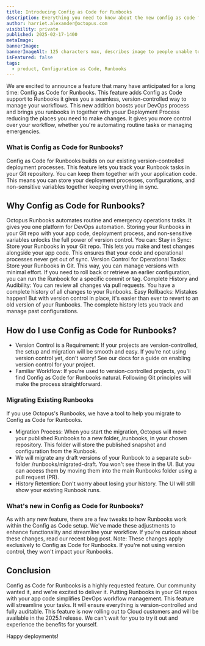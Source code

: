 ```yaml
---
title: Introducing Config as Code for Runbooks
description: Everything you need to know about the new config as code for Runbooks
author: harriet.alexander@octopus.com
visibility: private
published: 2025-02-17-1400
metaImage: 
bannerImage: 
bannerImageAlt: 125 characters max, describes image to people unable to see it.
isFeatured: false
tags: 
  - product, Configuration as Code, Runbooks
---
```



We are excited to announce a feature that many have anticipated for a long time: Config as Code for Runbooks. This feature adds Config as Code support to Runbooks it gives you a seamless, version-controlled way to manage your workflows. This new addition boosts your DevOps process and brings you runbooks in together with youur Deployment Process reducing the places you need to make changes.  It gives you more control over your workflow, whether you're automating routine tasks or managing emergencies.

### What is Config as Code for Runbooks?
Config as Code for Runbooks builds on our existing version-controlled deployment processes. This feature lets you track your Runbook tasks in your Git repository. You can keep them together with your application code. This means you can store your deployment processes, configurations, and non-sensitive variables together keeping everything in sync.

## Why Config as Code for Runbooks?

Octopus Runbooks automates routine and emergency operations tasks. It gives you one platform for DevOps automation. Storing your Runbooks in your Git repo with your app code, deployment process, and non-sensitive variables unlocks the full power of version control. You can:
Stay in Sync: Store your Runbooks in your Git repo. This lets you make and test changes alongside your app code. This ensures that your code and operational processes never get out of sync.
Version Control for Operational Tasks: Store your Runbooks in Git. This way, you can manage versions with minimal effort. If you need to roll back or retrieve an earlier configuration, you can run the Runbook for a specific commit or tag.
Complete History and Audibility: You can review all changes via pull requests. You have a complete history of all changes to your Runbooks.
Easy Rollbacks: Mistakes happen! But with version control in place, it's easier than ever to revert to an old version of your Runbooks. The complete history lets you track and manage past configurations.

## How do I use Config as Code for Runbooks?
* Version Control is a Requirement: If your projects are version-controlled, the setup and migration will be smooth and easy. If you're not using version control yet, don't worry! See our docs for a guide on enabling version control for your project.
* Familiar Workflow: If you're used to version-controlled projects, you'll find Config as Code for Runbooks natural. Following Git principles will make the process straightforward.

### Migrating Existing Runbooks
If you use Octopus's Runbooks, we have a tool to help you migrate to Config as Code for Runbooks.
* Migration Process: When you start the migration, Octopus will move your published Runbooks to a new folder, /runbooks, in your chosen repository. This folder will store the published snapshot and configuration from the Runbook.
* We will migrate any draft versions of your Runbook to a separate sub-folder /runbooks/migrated-draft. You won't see these in the UI. But you can access them by moving them into the main Runbooks folder using a pull request (PR).
* History Retention: Don't worry about losing your history. The UI will still show your existing Runbook runs.

### What's new in Config as Code for Runbooks?
As with any new feature, there are a few tweaks to how Runbooks work within the Config as Code setup. We've made these adjustments to enhance functionality and streamline your workflow. If you're curious about these changes, read our recent blog post.
Note: These changes apply exclusively to Config as Code for Runbooks. If you're not using version control, they won't impact your Runbooks.

## Conclusion

Config as Code for Runbooks is a highly requested feature. Our community wanted it, and we're excited to deliver it. Putting Runbooks in your Git repos with your app code simplifies DevOps workflow management. This feature will streamline your tasks. It will ensure everything is version-controlled and fully auditable.
This feature is now rolling out to Cloud customers and will be available in the 2025.1 release. We can't wait for you to try it out and experience the benefits for yourself.

Happy deployments!
